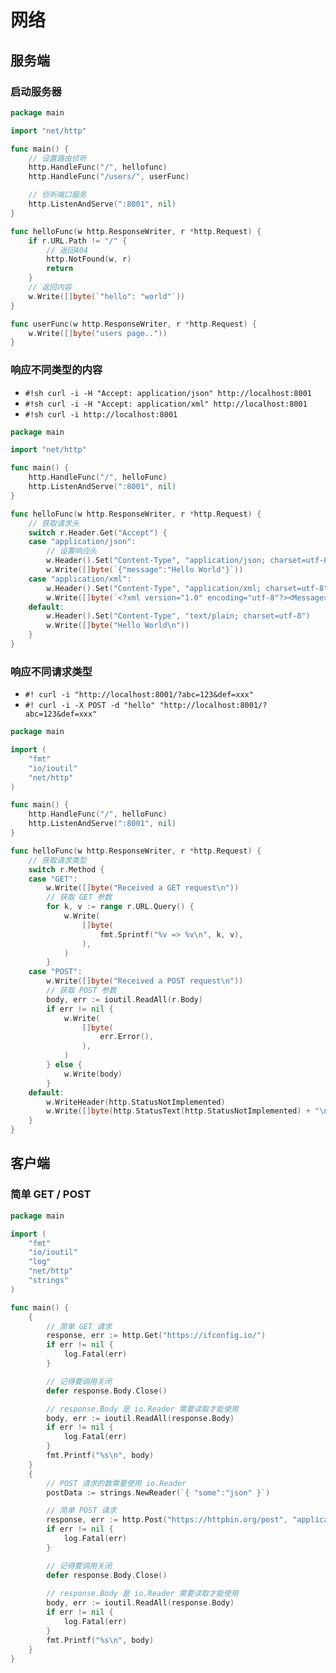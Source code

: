 # 网络


## 服务端


### 启动服务器

```go hl_lines="6-8 10-11 16-17 20-21"
package main

import "net/http"

func main() {
	// 设置路由侦听
	http.HandleFunc("/", hellofunc)
	http.HandleFunc("/users/", userFunc)

	// 侦听端口服务
	http.ListenAndServe(":8001", nil)
}

func helloFunc(w http.ResponseWriter, r *http.Request) {
	if r.URL.Path != "/" {
		// 返回404
		http.NotFound(w, r)
		return
	}
	// 返回内容
	w.Write([]byte(`"hello": "world"`))
}

func userFunc(w http.ResponseWriter, r *http.Request) {
	w.Write([]byte("users page.."))
}
```


### 响应不同类型的内容

- `#!sh curl -i -H "Accept: application/json" http://localhost:8001`
- `#!sh curl -i -H "Accept: application/xml" http://localhost:8001`
- `#!sh curl -i http://localhost:8001`

```go hl_lines="11-12 14-15"
package main

import "net/http"

func main() {
	http.HandleFunc("/", helloFunc)
	http.ListenAndServe(":8001", nil)
}

func helloFunc(w http.ResponseWriter, r *http.Request) {
	// 获取请求头
	switch r.Header.Get("Accept") {
	case "application/json":
		// 设置响应头
		w.Header().Set("Content-Type", "application/json; charset=utf-8")
		w.Write([]byte(`{"message":"Hello World"}`))
	case "application/xml":
		w.Header().Set("Content-Type", "application/xml; charset=utf-8")
		w.Write([]byte(`<?xml version="1.0" encoding="utf-8"?><Message>Hello World</Message>`))
	default:
		w.Header().Set("Content-Type", "text/plain; charset=utf-8")
		w.Write([]byte("Hello World\n"))
	}
}
```


### 响应不同请求类型

- `#! curl -i "http://localhost:8001/?abc=123&def=xxx"`
- `#! curl -i -X POST -d "hello" "http://localhost:8001/?abc=123&def=xxx"`

```go hl_lines="15-16 19-20 29-30"
package main

import (
	"fmt"
	"io/ioutil"
	"net/http"
)

func main() {
	http.HandleFunc("/", helloFunc)
	http.ListenAndServe(":8001", nil)
}

func helloFunc(w http.ResponseWriter, r *http.Request) {
	// 获取请求类型
	switch r.Method {
	case "GET":
		w.Write([]byte("Received a GET request\n"))
		// 获取 GET 参数
		for k, v := range r.URL.Query() {
			w.Write(
				[]byte(
					fmt.Sprintf("%v => %v\n", k, v),
				),
			)
		}
	case "POST":
		w.Write([]byte("Received a POST request\n"))
		// 获取 POST 参数
		body, err := ioutil.ReadAll(r.Body)
		if err != nil {
			w.Write(
				[]byte(
					err.Error(),
				),
			)
		} else {
			w.Write(body)
		}
	default:
		w.WriteHeader(http.StatusNotImplemented)
		w.Write([]byte(http.StatusText(http.StatusNotImplemented) + "\n"))
	}
}
```


## 客户端


### 简单 GET / POST

```go hl_lines="13-14 19-20 22-23 30-31 33-34 39-40 42-43"
package main

import (
	"fmt"
	"io/ioutil"
	"log"
	"net/http"
	"strings"
)

func main() {
	{
		// 简单 GET 请求
		response, err := http.Get("https://ifconfig.io/")
		if err != nil {
			log.Fatal(err)
		}

		// 记得要调用关闭
		defer response.Body.Close()

		// response.Body 是 io.Reader 需要读取才能使用
		body, err := ioutil.ReadAll(response.Body)
		if err != nil {
			log.Fatal(err)
		}
		fmt.Printf("%s\n", body)
	}
	{
		// POST 请求的数需要使用 io.Reader
		postData := strings.NewReader(`{ "some":"json" }`)

		// 简单 POST 请求
		response, err := http.Post("https://httpbin.org/post", "application/json", postData)
		if err != nil {
			log.Fatal(err)
		}

		// 记得要调用关闭
		defer response.Body.Close()
		
		// response.Body 是 io.Reader 需要读取才能使用
		body, err := ioutil.ReadAll(response.Body)
		if err != nil {
			log.Fatal(err)
		}
		fmt.Printf("%s\n", body)
	}
}
```